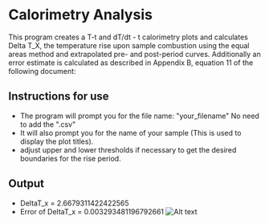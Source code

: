 # Calorimetry Analysis
This program creates a T-t and dT/dt - t calorimetry plots and calculates Delta T_X, the temperature rise upon sample
combustion using the equal areas method and extrapolated pre- and post-period curves. Additionally an error estimate is calculated as described in Appendix B, equation 11 of the following document:


## Instructions for use
- The program will prompt you for the file name: "your_filename" No need to add the ".csv"
- It will also prompt you for the name of your sample (This is used to display the plot titles).
- adjust upper and lower thresholds if necessary to get the desired boundaries for the rise period.

## Output
- DeltaT_x =  2.6679311422422565
- Error of DeltaT_x =  0.003293481196792661
![Alt text](https://github.com/romanschmidxyz/calorimetry-equal-areas/blob/main/BA1.png)
  
